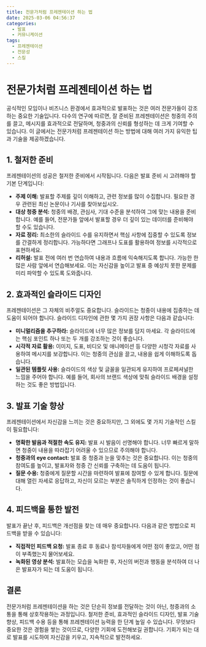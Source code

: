 ```yaml
---
title: 전문가처럼 프레젠테이션 하는 법
date: 2025-03-06 04:56:37
categories:
  - 발표
  - 커뮤니케이션
tags:
  - 프레젠테이션
  - 전문성
  - 스킬
---
```


# 전문가처럼 프레젠테이션 하는 법

공식적인 모임이나 비즈니스 환경에서 효과적으로 발표하는 것은 여러 전문가들이 강조하는 중요한 기술입니다. 다수의 연구에 따르면, 잘 준비된 프레젠테이션은 청중의 주의를 끌고, 메시지를 효과적으로 전달하며, 청중과의 신뢰를 형성하는 데 크게 기여할 수 있습니다. 이 글에서는 전문가처럼 프레젠테이션 하는 방법에 대해 여러 가지 유익한 팁과 기술을 제공하겠습니다.

## 1. 철저한 준비

프레젠테이션의 성공은 철저한 준비에서 시작됩니다. 다음은 발표 준비 시 고려해야 할 기본 단계입니다:

- **주제 이해:** 발표할 주제를 깊이 이해하고, 관련 정보를 많이 수집합니다. 필요한 경우 관련된 최신 논문이나 기사를 찾아보십시오. 
- **대상 청중 분석:** 청중의 배경, 관심사, 기대 수준을 분석하여 그에 맞는 내용을 준비합니다. 예를 들어, 전문가들 앞에서 발표할 경우 더 깊이 있는 데이터를 준비해야 할 수도 있습니다.
- **자료 정리:** 최소한의 슬라이드 수를 유지하면서 핵심 사항에 집중할 수 있도록 정보를 간결하게 정리합니다. 가능하다면 그래프나 도표를 활용하여 정보를 시각적으로 표현하세요.
- **리허설:** 발표 전에 여러 번 연습하여 내용과 흐름에 익숙해지도록 합니다. 가능한 한 많은 사람 앞에서 연습해보세요. 이는 자신감을 높이고 발표 중 예상치 못한 문제를 미리 파악할 수 있도록 도와줍니다.

## 2. 효과적인 슬라이드 디자인

프레젠테이션은 그 자체의 비주얼도 중요합니다. 슬라이드는 청중이 내용에 집중하는 데 도움이 되어야 합니다. 슬라이드 디자인에 관한 몇 가지 권장 사항은 다음과 같습니다:

- **미니멀리즘을 추구하라:** 슬라이드에 너무 많은 정보를 담지 마세요. 각 슬라이드에는 핵심 포인트 하나 또는 두 개를 강조하는 것이 좋습니다.
- **시각적 자료 활용:** 이미지, 도표, 비디오 및 애니메이션 등 다양한 시청각 자료를 사용하여 메시지를 보강합니다. 이는 청중의 관심을 끌고, 내용을 쉽게 이해하도록 돕습니다.
- **일관된 템플릿 사용:** 슬라이드의 색상 및 글꼴을 일관되게 유지하여 프로페셔널한 느낌을 주어야 합니다. 예를 들어, 회사의 브랜드 색상에 맞춰 슬라이드 배경을 설정하는 것도 좋은 방법입니다.

## 3. 발표 기술 향상

프레젠테이션에서 자신감을 느끼는 것은 중요하지만, 그 외에도 몇 가지 기술적인 스킬이 필요합니다:

- **명확한 발음과 적절한 속도 유지:** 발표 시 발음이 선명해야 합니다. 너무 빠르게 말하면 청중이 내용을 따라잡기 어려울 수 있으므로 주의해야 합니다.
- **청중과의 eye contact:** 발표 중 청중과 눈을 맞추는 것은 중요합니다. 이는 청중의 참여도를 높이고, 발표자와 청중 간 신뢰를 구축하는 데 도움이 됩니다.
- **질문 수용:** 청중에게 질문할 시간을 마련하여 발표에 참여할 수 있게 합니다. 질문에 대해 열린 자세로 응답하고, 자신이 모르는 부분은 솔직하게 인정하는 것이 좋습니다.

## 4. 피드백을 통한 발전

발표가 끝난 후, 피드백은 개선점을 찾는 데 매우 중요합니다. 다음과 같은 방법으로 피드백을 받을 수 있습니다:

- **직접적인 피드백 요청:** 발표 종료 후 동료나 참석자들에게 어떤 점이 좋았고, 어떤 점이 부족했는지 물어보세요. 
- **녹화된 영상 분석:** 발표하는 모습을 녹화한 후, 자신의 버전과 행동을 분석하여 더 나은 발표자가 되는 데 도움이 됩니다.

## 결론

전문가처럼 프레젠테이션을 하는 것은 단순히 정보를 전달하는 것이 아닌, 청중과의 소통을 통해 상호작용하는 과정입니다. 철저한 준비, 효과적인 슬라이드 디자인, 발표 기술 향상, 피드백 수용 등을 통해 프레젠테이션 능력을 한 단계 높일 수 있습니다. 무엇보다 중요한 것은 경험을 쌓는 것이므로, 다양한 기회에 도전해보길 권합니다. 기회가 되는 대로 발표를 시도하여 자신감을 키우고, 지속적으로 발전하세요.